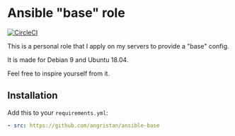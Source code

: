 # Ansible "base" role

[![CircleCI](https://circleci.com/gh/angristan/ansible-base.svg?style=svg)](https://circleci.com/gh/angristan/ansible-base)

This is a personal role that I apply on my servers to provide a "base" config.

It is made for Debian 9 and Ubuntu 18.04.

Feel free to inspire yourself from it.

## Installation

Add this to your `requirements.yml`:

```yml
- src: https://github.com/angristan/ansible-base
